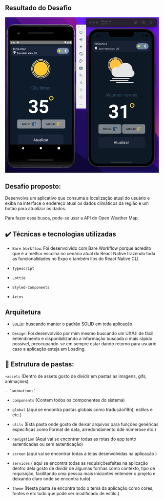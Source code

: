 ## Resultado do Desafio

![Abner Fonseca](https://github.com/afborda/Builder-Weather-App/blob/master/src/assets/img/image%202.png)


## Desafio proposto:
Desenvolva um aplicativo que consuma a localização atual do usuário e exiba na interface o endereço atual os dados climáticos da região e um botão para atualizar os dados.

Para fazer essa busca, pode-se usar a API do 
Open Weather Map.

## ✔️ Técnicas e tecnologias utilizadas

- `Bare Workflow`: Foi desenvolvido com Bare Workflow porque acredito que é a melhor escolha no cenário atual do React Native trazendo toda as funcionalidades no Expo e também libs do React Native CLI.

- `Typescript`

- `Lottie`

- `Styled-Components`

- `Axios`

## Arquitetura

- `SOLID`: buscando manter o padrão SOLID em toda aplicação.

- `Design`: Foi desenvolvido por mim mesmo buscando um UX/UI de fácil entendimento e disponibilizando a informação buscada o mais rápido possível, preocupando-se em sempre estar dando retorno para usuário caso a aplicação esteja em Loading.

## 📁 Estrutura de pastas:
 -`assets` (Dentro de assets gosto de dividir em pastas as imagens, gifs, animações)
 
    - `animations`
    
- `components` (Contem todos os componentes do sistema)

- `global` (aqui se encontra pastas globais como traduçãoi18n), estilos e etc.)

- `utils` (Está pasta onde gosto de deixar arquivos para funções  genéricas especificas como Format de data, arredondamento dde númerose etc.)

- `navigation` (Aqui vai se encontrar todas as rotas do app tanto autenticadas ou sem autenticação)

- `screen` (aqui vai se encontrar todas a telas desenvolvidas na aplicação )

- `services` ( aqui se encontra todas as requisiçõesfeitas na aplicação dentro dela gosto de dividir de algumas formas como contexto, tipo de requisição, facilitando uma pessoa mais iniciantes entender o projeto e deixando claro onde se encontra tudo)

- `theme` (Nesta pasta se encontra todo o tema da aplicação como cores, fontes e etc tudo que pode ser modificado de estilo.)

